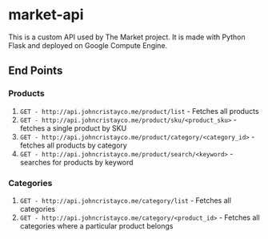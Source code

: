 # market-api
This is a custom API used by The Market project. It is made with Python Flask and deployed on Google Compute Engine.

## End Points
### Products
  1. `GET - http://api.johncristayco.me/product/list` - Fetches all products
  2. `GET - http://api.johncristayco.me/product/sku/<product_sku>` - fetches a single product by SKU
  3. `GET - http://api.johncristayco.me/product/category/<category_id>` -fetches all products by category
  4. `GET - http://api.johncristayco.me/product/search/<keyword>` - searches for products by keyword

### Categories
  1. `GET - http://api.johncristayco.me/category/list` - Fetches all categories
  2. `GET - http://api.johncristayco.me/category/<product_id>` - Fetches all categories where a particular product belongs
